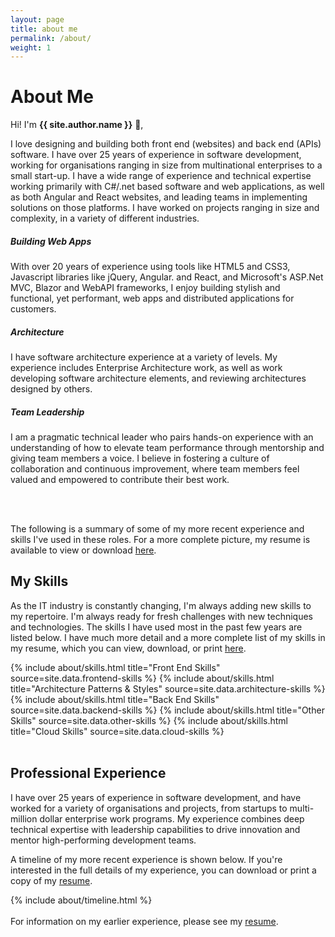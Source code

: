 ```yaml
---
layout: page
title: about me
permalink: /about/
weight: 1
---
```


<style>
    codersrank-work-experience {
        --date-font-size: 0;
    }
</style>

# **About Me**

Hi! I'm **{{ site.author.name }}** :wave:,<br>

I love designing and building both front end (websites) and back end (APIs) software. I have over 25 years of experience in software development, working for organisations ranging in size from multinational enterprises to a small start-up. I have a wide range of experience and technical expertise working primarily with C#/.net based software and web applications, as well as both Angular and React websites, and leading teams in implementing solutions on those platforms. I have worked on projects ranging in size and complexity, in a variety of different industries.

<div class="row">
    <div class="col-lg-4 text-center wow animated fadeIn" data-wow-delay=".15s">
        <div class="project card">
            <div class="card-body text-themed">
                <h5 class="card-title"> 
                    <i class="fab fa-html5"></i>
                    Building Web Apps
                </h5>
                <p>With over 20 years of experience using tools like HTML5 and CSS3, Javascript libraries like jQuery, Angular. and React, and Microsoft's ASP.Net MVC, Blazor and WebAPI frameworks, I enjoy building stylish and functional, yet performant, web apps and distributed applications for customers.</p>
            </div>
        </div>
    </div>
    <div class="col-lg-4 text-center wow animated fadeIn" data-wow-delay=".3s">
        <div class="project card">
            <div class="card-body text-themed">
                <h5 class="card-title"> 
                    <i class="fas fa-sitemap"></i>
                    Architecture
                </h5>
                <p>I have software architecture experience at a variety of levels. My experience includes Enterprise Architecture work, as well as work developing software architecture elements, and reviewing architectures designed by others.</p>
            </div>
        </div>
    </div>
    <div class="col-lg-4 text-center wow animated fadeIn" data-wow-delay=".45s">
        <div class="project card">
            <div class="card-body text-themed">
                <h5 class="card-title"> 
                    <i class="fas fa-users-cog"></i>
                    Team Leadership
                </h5>
                <p>I am a pragmatic technical leader who pairs hands-on experience with an understanding of how to elevate team performance through mentorship and giving team members a voice. I believe in fostering a culture of collaboration and continuous improvement, where team members feel valued and empowered to contribute their best work.</p>
            </div>
        </div>
    </div>
</div>
<br />
<br />

The following is a summary of some of my more recent experience and skills I've used in these roles. For a more complete picture, my resume is available to view or download <a href="/resume.pdf" target="_blank">here</a>.

## My Skills

As the IT industry is constantly changing, I'm always adding new skills to my repertoire. I'm always ready for fresh challenges with new techniques and technologies. The skills I have used most in the past few years are listed below. I have much more detail and a more complete list of my skills in my resume, which you can view, download, or print <a href="/resume.pdf" target="_blank">here</a>.

<div class="card-columns m-3 mt-5">
{% include about/skills.html title="Front End Skills" source=site.data.frontend-skills %}
{% include about/skills.html title="Architecture Patterns & Styles" source=site.data.architecture-skills %}
{% include about/skills.html title="Back End Skills" source=site.data.backend-skills %}
{% include about/skills.html title="Other Skills" source=site.data.other-skills %}
{% include about/skills.html title="Cloud Skills" source=site.data.cloud-skills %}
</div>

<br />

## Professional Experience

I have over 25 years of experience in software development, and have worked for a variety of organisations and projects, from startups to multi-million dollar enterprise work programs. My experience combines deep technical expertise with leadership capabilities to drive innovation and mentor high-performing development teams.

A timeline of my more recent experience is shown below. If you're interested in the full details of my experience, you can download or print a copy of my <a href="/resume.pdf" target="_blank">resume</a>.
<br />

<div class="row">
{% include about/timeline.html %}
</div>

<br />
For information on my earlier experience, please see my <a href="/resume.pdf" target="_blank">resume</a>.
